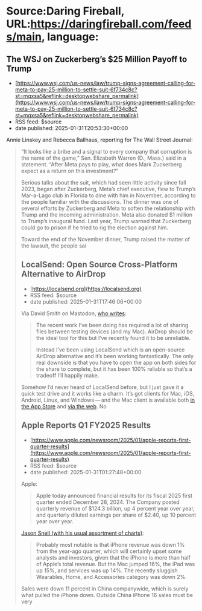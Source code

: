 # Source:Daring Fireball, URL:https://daringfireball.com/feeds/main, language:

## The WSJ on Zuckerberg’s $25 Million Payoff to Trump
 - [https://www.wsj.com/us-news/law/trump-signs-agreement-calling-for-meta-to-pay-25-million-to-settle-suit-6f734c8c?st=mqxsa5&reflink=desktopwebshare_permalink](https://www.wsj.com/us-news/law/trump-signs-agreement-calling-for-meta-to-pay-25-million-to-settle-suit-6f734c8c?st=mqxsa5&reflink=desktopwebshare_permalink)
 - RSS feed: $source
 - date published: 2025-01-31T20:53:30+00:00

<p>Annie Linskey and Rebecca Ballhaus, reporting for The Wall Street Journal:</p>

<blockquote>
  <p>“It looks like a bribe and a signal to every company that
corruption is the name of the game,” Sen. Elizabeth Warren (D.,
Mass.) said in a statement. “After Meta pays to play, what does
Mark Zuckerberg expect as a return on this investment?”</p>

<p>Serious talks about the suit, which had seen little activity since
fall 2023, began after Zuckerberg, Meta’s chief executive, flew to
Trump’s Mar-a-Lago club in Florida to dine with him in November,
according to the people familiar with the discussions. The dinner
was one of several efforts by Zuckerberg and Meta to soften the
relationship with Trump and the incoming administration. Meta also
donated $1 million to Trump’s inaugural fund. Last year, Trump
warned that Zuckerberg could go to prison if he tried to rig the
election against him.</p>

<p>Toward the end of the November dinner, Trump raised the matter of
the lawsuit, the people sai

## LocalSend: Open Source Cross-Platform Alternative to AirDrop
 - [https://localsend.org](https://localsend.org)
 - RSS feed: $source
 - date published: 2025-01-31T17:46:06+00:00

<p>Via David Smith on Mastodon, <a href="https://mastodon.social/@_Davidsmith/113923389557198608">who writes</a>:</p>

<blockquote>
  <p>The recent work I’ve been doing has required a lot of sharing
files between testing devices (and my Mac). AirDrop should be the
ideal tool for this but I’ve recently found it to be unreliable.</p>

<p>Instead I’ve been using LocalSend which is an open-source AirDrop
alternative and it’s been working fantastically. The only real
downside is that you have to open the app on both sides for the
share to complete, but it has been 100% reliable so that’s a
tradeoff I’ll happily make.</p>
</blockquote>

<p>Somehow I’d never heard of LocalSend before, but I just gave it a quick test drive and it works like a charm. It’s got clients for Mac, iOS, Android, Linux, and Windows — and the Mac client is available both <a href="https://apps.apple.com/us/app/localsend/id1661733229">in the App Store</a> and <a href="https://localsend.org/download">via the web</a>. No

## Apple Reports Q1 FY2025 Results
 - [https://www.apple.com/newsroom/2025/01/apple-reports-first-quarter-results](https://www.apple.com/newsroom/2025/01/apple-reports-first-quarter-results)
 - RSS feed: $source
 - date published: 2025-01-31T01:27:48+00:00

<p>Apple:</p>

<blockquote>
  <p>Apple today announced financial results for its fiscal 2025 first
quarter ended December 28, 2024. The Company posted quarterly
revenue of $124.3 billion, up 4 percent year over year, and
quarterly diluted earnings per share of $2.40, up 10 percent year
over year.</p>
</blockquote>

<p><a href="https://sixcolors.com/post/2025/01/apples-reports-record-revenue-for-q1-2025/">Jason Snell (with his usual assortment of charts)</a>:</p>

<blockquote>
  <p>Probably most notable is that iPhone revenue was down 1% from the
year-ago quarter, which will certainly upset some analysts and
investors, given that the iPhone is more than half of Apple’s
total revenue. But the Mac jumped 16%, the iPad was up 15%, and
services was up 14%. The recently sluggish Wearables, Home, and
Accessories category was down 2%.</p>
</blockquote>

<p>Sales were down 11 percent in China companywide, which is surely what pulled the iPhone down. Outside China iPhone 16 sales must be very 

